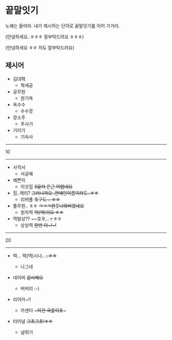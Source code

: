 # 끝말잇기

노예는 들어라. 내가 제시하는 단어로 끝말잇기를 이어 가거라.

(안녕하세요..ㅎㅎㅎ 잘부탁드려요 ㅎㅎㅎ)

(안녕하세요 ㅎㅎ 저도 잘부탁드려요)

## 제시어

- 김대혁
  - 혁세공
- 공무원
  - 원기옥
- 옥수수
  - 수수깡
- 깡소주
  - 주사기
- 기러기
  - 기숙사

---

10

---

- 사직서
  - 서공예
- 예쁜이
  - 이삿짐				~~3글자 은근 어렵네요~~
- 짐..캐리?              ~~그러니까요..연얘인이름이라도..ㅎㅎ~~
  - 리버풀				~~축구도 .. ㅎㅎ~~
- 풀무원.. ㅎㅎ     ~~ㅋㅋㅋ현웃나와버렸네요~~
  - 원자력			~~력(역)이요 ㅎㅎ~~
- 역발상??     ~~호우,..ㅜㅎㅎ
  - 상상력		~~한번 더~!~!~~

---

20

---

- 력... 력(역)시나..  ~~..ㅎㅎ~~

  - 나그네

- 네이버 ~~감사해요~~

  - 버버리	 :-)
  
- 리어카~!!

  - 카센터		~~~이건 국룰이죠~~~
  
- 터미널 ~~그쵸그쵸!ㅎㅎ~~

  - 널뛰기	
  
  

